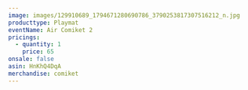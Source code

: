 ```yaml
---
image: images/129910689_1794671280690786_3790253817307516212_n.jpg
producttype: Playmat
eventName: Air Comiket 2
pricings:
  - quantity: 1
    price: 65
onsale: false
asin: HnKhQ4DqA
merchandise: comiket
---
```

